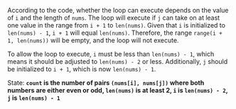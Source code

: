 According to the code, whether the loop can execute depends on the value of `i` and the length of `nums`. The loop will execute if `j` can take on at least one value in the range from `i + 1` to `len(nums)`. Given that `i` is initialized to `len(nums) - 1`, `i + 1` will equal `len(nums)`. Therefore, the range `range(i + 1, len(nums))` will be empty, and the loop will not execute.

To allow the loop to execute, `i` must be less than `len(nums) - 1`, which means it should be adjusted to `len(nums) - 2` or less. Additionally, `j` should be initialized to `i + 1`, which is now `len(nums) - 1`.

State: **`count` is the number of pairs `(nums[i], nums[j])` where both numbers are either even or odd, `len(nums)` is at least 2, `i` is `len(nums) - 2`, `j` is `len(nums) - 1`**